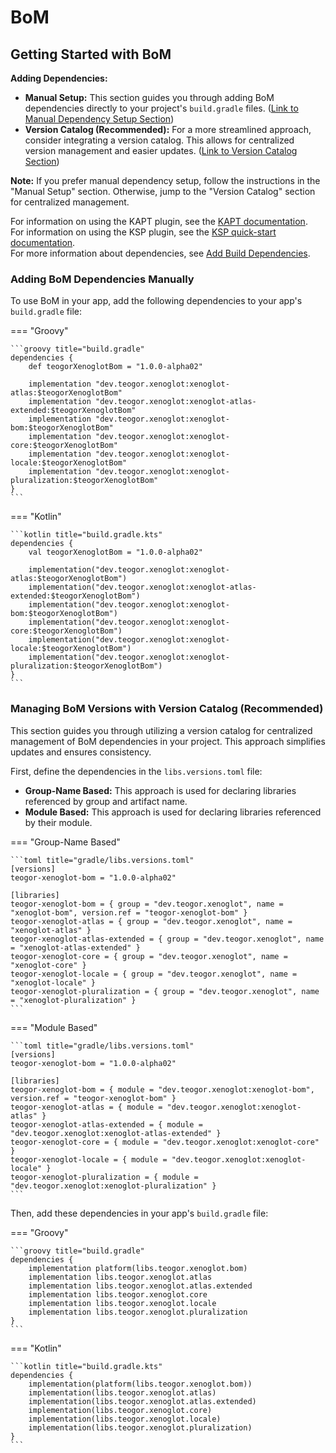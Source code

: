 # BoM

[//]: # (REGION-DEPENDENCIES)

## Getting Started with BoM

**Adding Dependencies:**

* **Manual Setup:**  This section guides you through adding BoM dependencies directly to your project's `build.gradle` files. ([Link to Manual Dependency Setup Section](#adding-bom-dependencies-manually))
* **Version Catalog (Recommended):** For a more streamlined approach, consider integrating a version catalog. This allows for centralized version management and easier updates. ([Link to Version Catalog Section](#managing-bom-versions-with-version-catalog-recommended))

**Note:** If you prefer manual dependency setup, follow the instructions in the "Manual Setup" section. Otherwise, jump to the "Version Catalog" section for centralized management.

For information on using the KAPT plugin, see the [KAPT documentation](https://kotlinlang.org/docs/kapt.html).  
For information on using the KSP plugin, see the [KSP quick-start documentation](https://kotlinlang.org/docs/ksp-quickstart.html).  
For more information about dependencies, see [Add Build Dependencies](https://developer.android.com/studio/build/dependencies).  

### Adding BoM Dependencies Manually

To use BoM in your app, add the following dependencies to your app's `build.gradle` file:

=== "Groovy"

    ```groovy title="build.gradle"
    dependencies {
        def teogorXenoglotBom = "1.0.0-alpha02"
        
        implementation "dev.teogor.xenoglot:xenoglot-atlas:$teogorXenoglotBom"
        implementation "dev.teogor.xenoglot:xenoglot-atlas-extended:$teogorXenoglotBom"
        implementation "dev.teogor.xenoglot:xenoglot-bom:$teogorXenoglotBom"
        implementation "dev.teogor.xenoglot:xenoglot-core:$teogorXenoglotBom"
        implementation "dev.teogor.xenoglot:xenoglot-locale:$teogorXenoglotBom"
        implementation "dev.teogor.xenoglot:xenoglot-pluralization:$teogorXenoglotBom"
    }
    ```

=== "Kotlin"

    ```kotlin title="build.gradle.kts"
    dependencies {
        val teogorXenoglotBom = "1.0.0-alpha02"
        
        implementation("dev.teogor.xenoglot:xenoglot-atlas:$teogorXenoglotBom")
        implementation("dev.teogor.xenoglot:xenoglot-atlas-extended:$teogorXenoglotBom")
        implementation("dev.teogor.xenoglot:xenoglot-bom:$teogorXenoglotBom")
        implementation("dev.teogor.xenoglot:xenoglot-core:$teogorXenoglotBom")
        implementation("dev.teogor.xenoglot:xenoglot-locale:$teogorXenoglotBom")
        implementation("dev.teogor.xenoglot:xenoglot-pluralization:$teogorXenoglotBom")
    }
    ```

### Managing BoM Versions with Version Catalog (Recommended)

This section guides you through utilizing a version catalog for centralized management of BoM dependencies in your project. This approach simplifies updates and ensures consistency.

First, define the dependencies in the `libs.versions.toml` file:

- **Group-Name Based:** This approach is used for declaring libraries referenced by group and artifact name.
- **Module Based:** This approach is used for declaring libraries referenced by their module.

=== "Group-Name Based"

    ```toml title="gradle/libs.versions.toml"
    [versions]
    teogor-xenoglot-bom = "1.0.0-alpha02"
    
    [libraries]
    teogor-xenoglot-bom = { group = "dev.teogor.xenoglot", name = "xenoglot-bom", version.ref = "teogor-xenoglot-bom" }
    teogor-xenoglot-atlas = { group = "dev.teogor.xenoglot", name = "xenoglot-atlas" }
    teogor-xenoglot-atlas-extended = { group = "dev.teogor.xenoglot", name = "xenoglot-atlas-extended" }
    teogor-xenoglot-core = { group = "dev.teogor.xenoglot", name = "xenoglot-core" }
    teogor-xenoglot-locale = { group = "dev.teogor.xenoglot", name = "xenoglot-locale" }
    teogor-xenoglot-pluralization = { group = "dev.teogor.xenoglot", name = "xenoglot-pluralization" }
    ```

=== "Module Based"

    ```toml title="gradle/libs.versions.toml"
    [versions]
    teogor-xenoglot-bom = "1.0.0-alpha02"
    
    [libraries]
    teogor-xenoglot-bom = { module = "dev.teogor.xenoglot:xenoglot-bom", version.ref = "teogor-xenoglot-bom" }
    teogor-xenoglot-atlas = { module = "dev.teogor.xenoglot:xenoglot-atlas" }
    teogor-xenoglot-atlas-extended = { module = "dev.teogor.xenoglot:xenoglot-atlas-extended" }
    teogor-xenoglot-core = { module = "dev.teogor.xenoglot:xenoglot-core" }
    teogor-xenoglot-locale = { module = "dev.teogor.xenoglot:xenoglot-locale" }
    teogor-xenoglot-pluralization = { module = "dev.teogor.xenoglot:xenoglot-pluralization" }
    ```

Then, add these dependencies in your app's `build.gradle` file:

=== "Groovy"

    ```groovy title="build.gradle"
    dependencies {
        implementation platform(libs.teogor.xenoglot.bom)
        implementation libs.teogor.xenoglot.atlas
        implementation libs.teogor.xenoglot.atlas.extended
        implementation libs.teogor.xenoglot.core
        implementation libs.teogor.xenoglot.locale
        implementation libs.teogor.xenoglot.pluralization
    }
    ```

=== "Kotlin"

    ```kotlin title="build.gradle.kts"
    dependencies {
        implementation(platform(libs.teogor.xenoglot.bom))
        implementation(libs.teogor.xenoglot.atlas)
        implementation(libs.teogor.xenoglot.atlas.extended)
        implementation(libs.teogor.xenoglot.core)
        implementation(libs.teogor.xenoglot.locale)
        implementation(libs.teogor.xenoglot.pluralization)
    }
    ```

[//]: # (REGION-DEPENDENCIES)

